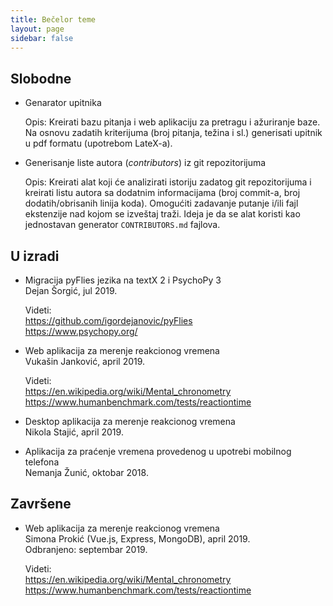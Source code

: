 ```yaml
---
title: Bečelor teme
layout: page
sidebar: false
---
```


## Slobodne

- Genarator upitnika
  
  Opis: Kreirati bazu pitanja i web aplikaciju za pretragu i ažuriranje baze. Na
  osnovu zadatih kriterijuma (broj pitanja, težina i sl.) generisati upitnik u
  pdf formatu (upotrebom LateX-a).
  
- Generisanje liste autora (*contributors*) iz git repozitorijuma

  Opis: Kreirati alat koji će analizirati istoriju zadatog git repozitorijuma i
  kreirati listu autora sa dodatnim informacijama (broj commit-a, broj
  dodatih/obrisanih linija koda). Omogućiti zadavanje putanje i/ili fajl
  ekstenzije nad kojom se izveštaj traži. Ideja je da se alat koristi kao
  jednostavan generator `CONTRIBUTORS.md` fajlova.


## U izradi

- Migracija pyFlies jezika na textX 2 i PsychoPy 3
  <br>Dejan Šorgić, jul 2019.

  Videti:
  <br><https://github.com/igordejanovic/pyFlies>
  <br><https://www.psychopy.org/>

- Web aplikacija za merenje reakcionog vremena 
  <br> Vukašin Janković, april 2019.

  Videti:
  <br><https://en.wikipedia.org/wiki/Mental_chronometry>
  <br><https://www.humanbenchmark.com/tests/reactiontime>

- Desktop aplikacija za merenje reakcionog vremena
  <br> Nikola Stajić, april 2019.

- Aplikacija za praćenje vremena provedenog u upotrebi mobilnog telefona
  <br>Nemanja Žunić, oktobar 2018.
  

## Završene

- Web aplikacija za merenje reakcionog vremena 
  <br> Simona Prokić (Vue.js, Express, MongoDB), april 2019.
  <br> Odbranjeno: septembar 2019.

  Videti:
  <br><https://en.wikipedia.org/wiki/Mental_chronometry>
  <br><https://www.humanbenchmark.com/tests/reactiontime>
